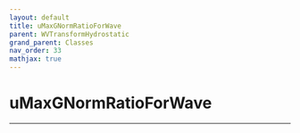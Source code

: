 ```yaml
---
layout: default
title: uMaxGNormRatioForWave
parent: WVTransformHydrostatic
grand_parent: Classes
nav_order: 33
mathjax: true
---
```


#  uMaxGNormRatioForWave




---

